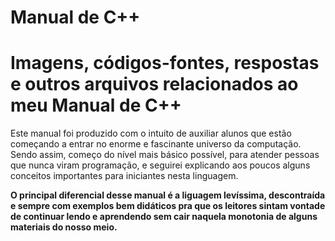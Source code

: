 # Manual de C++

# Imagens, códigos-fontes, respostas e outros arquivos relacionados ao meu Manual de C++

  Este manual foi produzido com o intuito de auxiliar alunos que estão começando a entrar no enorme e fascinante universo da computação. Sendo assim, começo do nível mais básico possível, para atender pessoas que nunca viram programação, e seguirei explicando aos poucos alguns conceitos importantes para iniciantes nesta linguagem.
  
  <b>O principal diferencial desse manual é a liguagem levíssima, descontraída e sempre com exemplos bem didáticos pra que os leitores sintam vontade de continuar lendo e aprendendo sem cair naquela monotonia de alguns materiais do nosso meio.</b>
